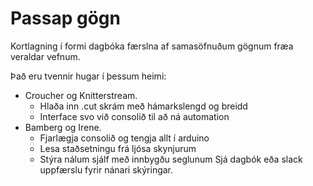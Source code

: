 # Passap gögn
Kortlagning í formi dagbóka færslna af samasöfnuðum gögnum fræa veraldar vefnum.

Það eru tvennir hugar í þessum heimi:
* Croucher og Knitterstream.
	*	Hlaða inn .cut skrám með hámarkslengd og breidd
	*	Interface svo við consolið til að ná automation
* Bamberg og Irene.
	*	Fjarlægja consolið og tengja allt í arduino
	*	Lesa staðsetningu frá ljósa skynjurum
	*	Stýra nálum sjálf með innbygðu seglunum
Sjá dagbók eða slack uppfærslu fyrir nánari skýringar.